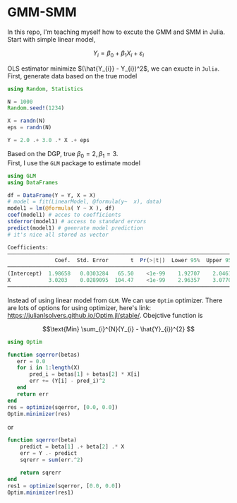 # GMM-SMM

In this repo, I'm teaching myself how to excute the GMM and SMM in Julia. Start with simple linear model,

$$ Y_{i} = \beta_{0} + \beta_{1}X_{i} + \varepsilon_{i}$$

OLS estimator minimize $(\hat{Y_{i}} - Y_{i})^2$, we can exucte in `Julia`. First, generate data based on the true model

```Julia
using Random, Statistics

N = 1000
Random.seed!(1234)

X = randn(N)
eps = randn(N)

Y = 2.0 .+ 3.0 .* X .+ eps

```
Based on the DGP, true $\beta_{0} = 2,\beta_{1} = 3$.\
First, I use the `GLM` package to estimate model

```Julia
using GLM
using DataFrames

df = DataFrame(Y = Y, X = X)
# model = fit(LinearModel, @formula(y~  x), data)
model1 = lm(@formula( Y ~ X ), df)
coef(model1) # acces to coefficients
stderror(model1) # access to standard errors
predict(model1) # geenrate model prediction 
# it's nice all stored as vector 

Coefficients:
────────────────────────────────────────────────────────────────────────
               Coef.  Std. Error       t  Pr(>|t|)  Lower 95%  Upper 95%
────────────────────────────────────────────────────────────────────────
(Intercept)  1.98658   0.0303284   65.50    <1e-99    1.92707    2.0461
X            3.0203    0.0289095  104.47    <1e-99    2.96357    3.07703
────────────────────────────────────────────────────────────────────────
```

Instead of using linear model from `GLM`. We can use `Optim` optimizer. There are lots of options for using optimizer, here's link: https://julianlsolvers.github.io/Optim.jl/stable/. Obejctive function is 

  $$\text{Min} \sum_{i}^{N}(Y_{i} - \hat{Y}_{i})^{2} $$
  
 ```Julia
 using Optim

function sqerror(betas)
    err = 0.0
    for i in 1:length(X)
        pred_i = betas[1] + betas[2] * X[i]
        err += (Y[i] - pred_i)^2
    end
    return err
end
res = optimize(sqerror, [0.0, 0.0])
Optim.minimizer(res)
```
or 

```Julia
function sqerror(beta)
    predict = beta[1] .+ beta[2] .* X
    err = Y .- predict
    sqrerr = sum(err.^2)

    return sqrerr
end
res1 = optimize(sqerror, [0.0, 0.0])
Optim.minimizer(res1)
```
